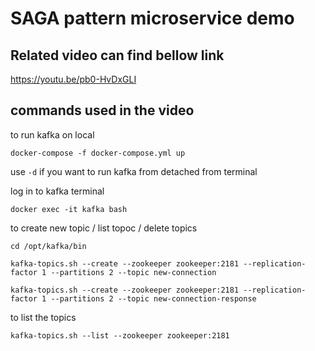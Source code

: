 # SAGA pattern microservice demo

## Related video can find bellow link

 https://youtu.be/pb0-HvDxGLI

## commands used in the video

to run kafka on local

`docker-compose -f docker-compose.yml up`

use `-d` if you want to run kafka from detached from terminal

log in to kafka terminal

`docker exec -it kafka bash`

to create new topic / list topoc / delete topics

`cd /opt/kafka/bin`

`kafka-topics.sh --create --zookeeper zookeeper:2181 --replication-factor 1 --partitions 2 --topic new-connection`

`kafka-topics.sh --create --zookeeper zookeeper:2181 --replication-factor 1 --partitions 2 --topic new-connection-response`

to list the topics

`kafka-topics.sh --list --zookeeper zookeeper:2181`
